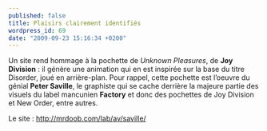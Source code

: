 ```yaml
---
published: false
title: Plaisirs clairement identifiés
wordpress_id: 69
date: "2009-09-23 15:16:34 +0200"
---
```


Un site rend hommage à la pochette de _Unknown Pleasures_, de **Joy Division** :
il génère une animation qui en est inspirée sur la base du titre Disorder, joué
en arrière-plan. Pour rappel, cette pochette est l’oeuvre du génial **Peter
Saville**, le graphiste qui se cache derrière la majeure partie des visuels du
label mancunien **Factory** et donc des pochettes de Joy Division et New Order,
entre autres.

Le site : http://mrdoob.com/lab/av/saville/

[1]:
  https://web.archive.org/web/20090515000000*/http://mrdoob.com/lab/av/saville/
